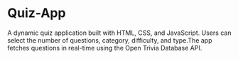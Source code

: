 # Quiz-App
A dynamic quiz application built with HTML, CSS, and JavaScript.   Users can select the number of questions, category, difficulty, and type.The app fetches questions in real-time using the Open Trivia Database API.
